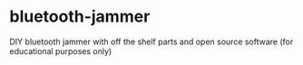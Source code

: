 # bluetooth-jammer
DIY bluetooth jammer with off the shelf parts and open source software (for educational purposes only)
